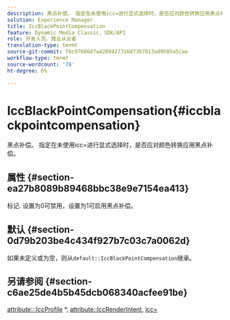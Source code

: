 ```yaml
---
description: 黑点补偿。 指定在未使用icc=进行显式选择时，是否应对颜色转换应用黑点补偿。
solution: Experience Manager
title: IccBlackPointCompensation
feature: Dynamic Media Classic，SDK/API
role: 开发人员，商业从业者
translation-type: tm+mt
source-git-commit: f6c97606d7a4209427316d7367013ad9585a5cae
workflow-type: tm+mt
source-wordcount: '78'
ht-degree: 6%

---
```



# IccBlackPointCompensation{#iccblackpointcompensation}

黑点补偿。 指定在未使用icc=进行显式选择时，是否应对颜色转换应用黑点补偿。

## 属性 {#section-ea27b8089b89468bbc38e9e7154ea413}

标记. 设置为0可禁用，设置为1可启用黑点补偿。

## 默认 {#section-0d79b203be4c434f927b7c03c7a0062d}

如果未定义或为空，则从`default::IccBlackPointCompensation`继承。

## 另请参阅 {#section-c6ae25de4b5b45dcb068340acfee91be}

[attribute:::IccProfile](../../../../../is-api/image-catalog/image-serving-api-ref/c-image-catalog-reference/c-attributes-reference/r-iccprofilecmyk.md#reference-db89f9dac33e447cadb359ec1ba27ee0) *,  [attribute::IccRenderIntent](../../../../../is-api/image-catalog/image-serving-api-ref/c-image-catalog-reference/c-attributes-reference/r-iccrenderintent.md#reference-012f207f28bd4406a5368d23ed95a51f),  [icc=](../../../../../is-api/http-ref/image-serving-api-ref/c-http-protocol-reference/c-command-reference/r-icc.md#reference-182b5679e21e4df3b4d330535a5a7517)
